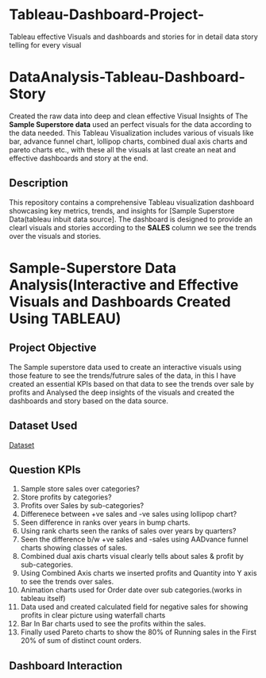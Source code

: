 # Tableau-Dashboard-Project-
Tableau effective Visuals and dashboards and stories for in detail data story telling for every visual

# DataAnalysis-Tableau-Dashboard-Story

Created the raw data into deep and clean effective Visual Insights of The **Sample Superstore data** used an perfect visuals for the data according to the data needed. This Tableau Visualization includes various of visuals like bar, advance funnel chart, lollipop charts, combined dual axis charts and pareto charts etc., with these all the visuals at last create an neat and effective dashboards and story at the end. 

## Description

This repository contains a comprehensive Tableau visualization dashboard showcasing key metrics, trends, and insights for [Sample Superstore Data(tableau inbuit data source]. The dashboard is designed to provide an clearl visuals and stories according to the **SALES** column we see the trends over the visuals and stories.

# Sample-Superstore Data Analysis(Interactive and Effective Visuals and Dashboards Created Using TABLEAU)

## Project Objective

The Sample superstore data used to create an interactive visuals using those feature to see the trends/futrure sales of the data, in this I have created an essential KPIs based on that data to see the trends over sale by profits and Analysed the deep insights of the visuals and created the dashboards and story based on the data source.

## Dataset Used
<a href = "https://github.com/RudravaramSandeepKumar/Tableau-Dashboard-Project/blob/main/Sample%20-%20Superstore_Orders.csv.xlsx">Dataset</a>

## Question KPIs
1. Sample store sales over categories?
2. Store profits by categories?
3. Profits over Sales by sub-categories?
4. Differenece between +ve sales and -ve sales using lollipop chart?
5. Seen difference in ranks over years in bump charts.
6. Using rank charts seen the ranks of sales over years by quarters?
7. Seen the difference b/w +ve sales and -sales using AADvance funnel charts showing classes of sales.
8. Combined dual axis charts visual clearly tells about sales & profit by sub-categories.
9. Using Combined Axis charts we inserted profits and Quantity into Y axis to see the trends over sales.
10. Animation charts used for Order date over sub categories.(works in tableau itself)
11. Data used and created calculated field for negative sales for showing profits in clear picture using waterfall charts
12. Bar In Bar charts used to see the profits within the sales.
13. Finally used Pareto charts to show the 80% of Running sales in the First  20% of sum of distinct count orders.


## Dashboard Interaction






